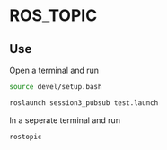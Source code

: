 # ROS_TOPIC


## Use

Open a terminal and run
```sh
source devel/setup.bash
```
```sh
roslaunch session3_pubsub test.launch
```

In a seperate terminal and run
```sh
rostopic
```